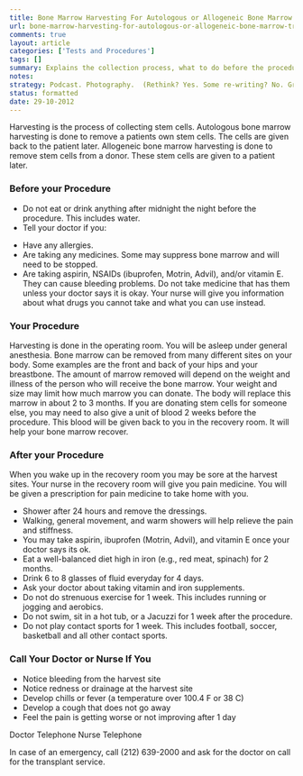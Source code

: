 ```yaml
---
title: Bone Marrow Harvesting For Autologous or Allogeneic Bone Marrow Transplants
url: bone-marrow-harvesting-for-autologous-or-allogeneic-bone-marrow-transplants
comments: true
layout: article
categories: ['Tests and Procedures']
tags: []
summary: Explains the collection process, what to do before the procedure, after the procedure. States who to call if there are issues.
notes:
strategy: Podcast. Photography.  (Rethink? Yes. Some re-writing? No. Graphics or diagrams? No. Photography? Yes. Podcast or audio? Yes. Video? No)
status: formatted 
date: 29-10-2012
---
```

Harvesting is the process of collecting stem cells. Autologous bone marrow harvesting is done to remove a patients own stem cells. The cells are given back to the patient later.  Allogeneic bone marrow harvesting is done to remove stem cells from a donor. These stem cells are given to a patient later.  

### Before your Procedure 

* Do not eat or drink anything after midnight the night before the procedure.  This includes water.
* Tell your doctor if you: 
- Have any allergies.
- Are taking any medicines.  Some may suppress bone marrow and will need to be stopped.  
- Are taking aspirin, NSAIDs (ibuprofen, Motrin, Advil), and/or vitamin E. They can cause bleeding problems. Do not take medicine that has them unless your doctor says it is okay. Your nurse will give you information about what drugs you cannot take and what you can use instead.

### Your Procedure 
Harvesting is done in the operating room. You will be asleep under general anesthesia.  Bone marrow can be removed from many different sites on your body.  Some examples are the front and back of your hips and your breastbone.  The amount of marrow removed will depend on the weight and illness of the person who will receive the bone marrow.  Your weight and size may limit how much marrow you can donate. The body will replace this marrow in about 2 to 3 months. If you are donating stem cells for someone else, you may need to also give a unit of blood 2 weeks before the procedure. This blood will be given back to you in the recovery room. It will help your bone marrow recover.

### After your Procedure
When you wake up in the recovery room you may be sore at the harvest sites. Your nurse in the recovery room will give you pain medicine.  You will be given a prescription for pain medicine to take home with you.

* Shower after 24 hours and remove the dressings.
* Walking, general movement, and warm showers will help relieve the pain and stiffness.
* You may take aspirin, ibuprofen (Motrin, Advil), and vitamin E once your doctor says its ok.  
* Eat a well-balanced diet high in iron (e.g., red meat, spinach) for 2 months.  
* Drink 6 to 8 glasses of fluid everyday for 4 days.
* Ask your doctor about taking vitamin and iron supplements.
* Do not do strenuous exercise for 1 week. This includes running or jogging and aerobics.
* Do not swim, sit in a hot tub, or a Jacuzzi for 1 week after the procedure.
* Do not play contact sports for 1 week. This includes football, soccer, basketball and all other contact sports.

### Call Your Doctor or Nurse If You

* Notice bleeding from the harvest site
* Notice redness or drainage at the harvest site
* Develop chills or fever (a temperature over 100.4 F or 38 C)
* Develop a cough that does not go away
* Feel the pain is getting worse or not improving after 1 day

Doctor 
Telephone
Nurse 
Telephone 

In case of an emergency, call (212) 639-2000 and ask for the doctor on call for the transplant service.
